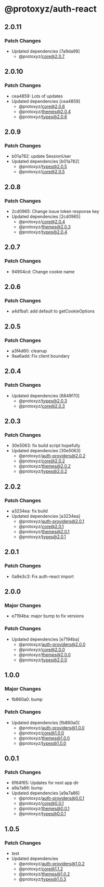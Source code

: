 # @protoxyz/auth-react

## 2.0.11

### Patch Changes

-   Updated dependencies [7a9da99]
    -   @protoxyz/core@2.0.7

## 2.0.10

### Patch Changes

-   cea4859: Lots of updates
-   Updated dependencies [cea4859]
    -   @protoxyz/core@2.0.6
    -   @protoxyz/themes@2.0.4
    -   @protoxyz/types@2.0.6

## 2.0.9

### Patch Changes

-   b01a782: update SessionUser
-   Updated dependencies [b01a782]
    -   @protoxyz/types@2.0.5
    -   @protoxyz/core@2.0.5

## 2.0.8

### Patch Changes

-   2cd0965: Change issue token response key
-   Updated dependencies [2cd0965]
    -   @protoxyz/core@2.0.4
    -   @protoxyz/themes@2.0.3
    -   @protoxyz/types@2.0.4

## 2.0.7

### Patch Changes

-   94904cd: Change cookie name

## 2.0.6

### Patch Changes

-   a4d1ba1: add default to getCookieOptions

## 2.0.5

### Patch Changes

-   a3f4d60: cleanup
-   9aa6add: Fix client boundary

## 2.0.4

### Patch Changes

-   Updated dependencies [8849f70]
    -   @protoxyz/types@2.0.3
    -   @protoxyz/core@2.0.3

## 2.0.3

### Patch Changes

-   30e5063: fix build script hopefully
-   Updated dependencies [30e5063]
    -   @protoxyz/auth-providers@2.0.2
    -   @protoxyz/core@2.0.2
    -   @protoxyz/themes@2.0.2
    -   @protoxyz/types@2.0.2

## 2.0.2

### Patch Changes

-   a3234ea: fix build
-   Updated dependencies [a3234ea]
    -   @protoxyz/auth-providers@2.0.1
    -   @protoxyz/core@2.0.1
    -   @protoxyz/themes@2.0.1
    -   @protoxyz/types@2.0.1

## 2.0.1

### Patch Changes

-   0a9e3c3: Fix auth-react import

## 2.0.0

### Major Changes

-   e7194ba: major bump to fix versions

### Patch Changes

-   Updated dependencies [e7194ba]
    -   @protoxyz/auth-providers@2.0.0
    -   @protoxyz/core@2.0.0
    -   @protoxyz/themes@2.0.0
    -   @protoxyz/types@2.0.0

## 1.0.0

### Major Changes

-   fb860a0: bump

### Patch Changes

-   Updated dependencies [fb860a0]
    -   @protoxyz/auth-providers@1.0.0
    -   @protoxyz/core@1.0.0
    -   @protoxyz/themes@1.0.0
    -   @protoxyz/types@1.0.0

## 0.0.1

### Patch Changes

-   6f64f65: Updates for next app dir
-   a9a7a86: bump
-   Updated dependencies [a9a7a86]
    -   @protoxyz/auth-providers@0.0.1
    -   @protoxyz/core@0.0.1
    -   @protoxyz/themes@0.0.1
    -   @protoxyz/types@0.0.1

## 1.0.5

### Patch Changes

-   test
-   Updated dependencies
    -   @protoxyz/auth-providers@1.0.2
    -   @protoxyz/core@1.1.2
    -   @protoxyz/themes@1.0.2
    -   @protoxyz/types@1.0.3
